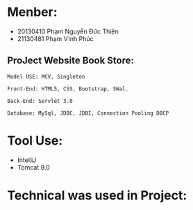 
# Menber:
  + 20130410 Phạm Nguyễn Đức Thiện
  + 21130481 Phạm Vĩnh Phúc

## ProJect Website Book Store: 
    Model USE: MCV, Singleton

    Front-End: HTML5, CSS, Bootstrap, SWal.

    Back-End: Servlet 3.0

    Database: MySql, JDBC, JDBI, Connection Pooling DBCP
# Tool Use:
  + IntelliJ 
  + Tomcat 9.0

# Technical was used in Project:
 
